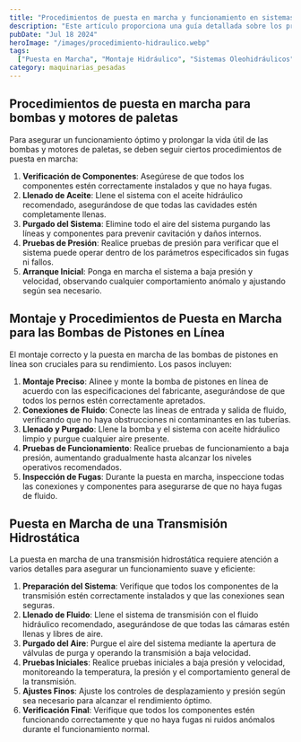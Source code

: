 ```yaml
---
title: "Procedimientos de puesta en marcha y funcionamiento en sistemas hidráulicos"
description: "Este artículo proporciona una guía detallada sobre los procedimientos de puesta en marcha y funcionamiento, así como las prácticas de montaje para bombas y motores hidráulicos en sistemas hidráulicos móviles."
pubDate: "Jul 18 2024"
heroImage: "/images/procedimiento-hidraulico.webp"
tags:
  ["Puesta en Marcha", "Montaje Hidráulico", "Sistemas Oleohidráulicos"]
category: maquinarias_pesadas
---
```


## Procedimientos de puesta en marcha para bombas y motores de paletas

Para asegurar un funcionamiento óptimo y prolongar la vida útil de las bombas y motores de paletas, se deben seguir ciertos procedimientos de puesta en marcha:

1. **Verificación de Componentes**: Asegúrese de que todos los componentes estén correctamente instalados y que no haya fugas.
2. **Llenado de Aceite**: Llene el sistema con el aceite hidráulico recomendado, asegurándose de que todas las cavidades estén completamente llenas.
3. **Purgado del Sistema**: Elimine todo el aire del sistema purgando las líneas y componentes para prevenir cavitación y daños internos.
4. **Pruebas de Presión**: Realice pruebas de presión para verificar que el sistema puede operar dentro de los parámetros especificados sin fugas ni fallos.
5. **Arranque Inicial**: Ponga en marcha el sistema a baja presión y velocidad, observando cualquier comportamiento anómalo y ajustando según sea necesario.

## Montaje y Procedimientos de Puesta en Marcha para las Bombas de Pistones en Línea

El montaje correcto y la puesta en marcha de las bombas de pistones en línea son cruciales para su rendimiento. Los pasos incluyen:

1. **Montaje Preciso**: Alinee y monte la bomba de pistones en línea de acuerdo con las especificaciones del fabricante, asegurándose de que todos los pernos estén correctamente apretados.
2. **Conexiones de Fluido**: Conecte las líneas de entrada y salida de fluido, verificando que no haya obstrucciones ni contaminantes en las tuberías.
3. **Llenado y Purgado**: Llene la bomba y el sistema con aceite hidráulico limpio y purgue cualquier aire presente.
4. **Pruebas de Funcionamiento**: Realice pruebas de funcionamiento a baja presión, aumentando gradualmente hasta alcanzar los niveles operativos recomendados.
5. **Inspección de Fugas**: Durante la puesta en marcha, inspeccione todas las conexiones y componentes para asegurarse de que no haya fugas de fluido.

## Puesta en Marcha de una Transmisión Hidrostática

La puesta en marcha de una transmisión hidrostática requiere atención a varios detalles para asegurar un funcionamiento suave y eficiente:

1. **Preparación del Sistema**: Verifique que todos los componentes de la transmisión estén correctamente instalados y que las conexiones sean seguras.
2. **Llenado de Fluido**: Llene el sistema de transmisión con el fluido hidráulico recomendado, asegurándose de que todas las cámaras estén llenas y libres de aire.
3. **Purgado del Aire**: Purgue el aire del sistema mediante la apertura de válvulas de purga y operando la transmisión a baja velocidad.
4. **Pruebas Iniciales**: Realice pruebas iniciales a baja presión y velocidad, monitoreando la temperatura, la presión y el comportamiento general de la transmisión.
5. **Ajustes Finos**: Ajuste los controles de desplazamiento y presión según sea necesario para alcanzar el rendimiento óptimo.
6. **Verificación Final**: Verifique que todos los componentes estén funcionando correctamente y que no haya fugas ni ruidos anómalos durante el funcionamiento normal.